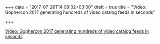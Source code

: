 +++
date = "2017-07-26T14:09:02+03:00"
draft = true
title = "Video: Gophercon 2017 generating hundreds of video catalog feeds in seconds"

+++

<p><a href="https://golangnews.com/stories/2439-video-gophercon-2017-generating-hundreds-of-video-catalog-feeds-in-seconds">Video: Gophercon 2017 generating hundreds of video catalog feeds in seconds</a></p>